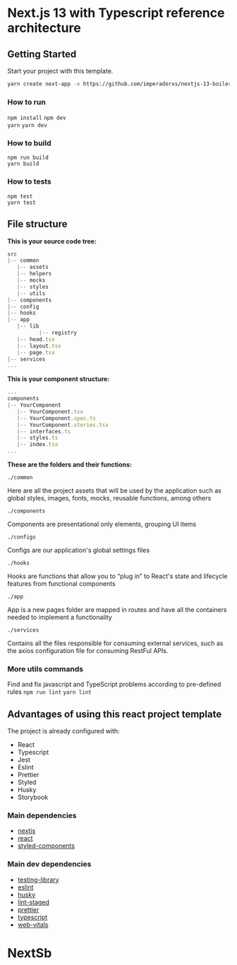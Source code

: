 # Next.js 13 with Typescript reference architecture

## Getting Started

Start your project with this template.

```bash
yarn create next-app -e https://github.com/imperadorxs/nextjs-13-boilerplate
```

### How to run

`npm install`
`npm dev`
<br />
`yarn`
`yarn dev`

### How to build

`npm run build`
<br />
`yarn build`

### How to tests

`npm test`
<br />
`yarn test`

## File structure

**This is your source code tree:**

```javascript
src
|-- common
   |-- assets
   |-- helpers
   |-- mocks
   |-- styles
   |-- utils
|-- components
|-- config
|-- hooks
|-- app
   |-- lib
          |-- registry
   |-- head.tsx
   |-- layout.tsx
   |-- page.tsx
|-- services
...
```

**This is your component structure:**

```javascript
...
components
|-- YourComponent
   |-- YourComponent.tsx
   |-- YourComponent.spec.ts
   |-- YourComponent.stories.tsx
   |-- interfaces.ts
   |-- styles.ts
   |-- index.tsx
...
```

**These are the folders and their functions:**

`./common`

Here are all the project assets that will be used by the application such as global styles, images, fonts, mocks, reusable functions, among others

`./components`

Components are presentational only elements, grouping UI items

`./configs`

Configs are our application's global settings files

`./hooks`

Hooks are functions that allow you to “plug in” to React's state and lifecycle features from functional components

`./app`

App is a new pages folder are mapped in routes and have all the containers needed to implement a functionality

`./services`

Contains all the files responsible for consuming external services, such as the axios configuration file for consuming RestFul APIs.

### More utils commands

Find and fix javascript and TypeScript problems according to pre-defined rules
`npm run lint`
`yarn lint`

## Advantages of using this react project template

The project is already configured with:

- React
- Typescript
- Jest
- Eslint
- Prettier
- Styled
- Husky
- Storybook

### Main dependencies

- [nextjs](https://nextjs.org/blog/next-13/)
- [react](https://reactjs.org/)
- [styled-components](https://styled-components.com/)

### Main dev dependencies

- [testing-library](https://testing-library.com/)
- [eslint](https://eslint.org/)
- [husky](https://www.npmjs.com/package/husky)
- [lint-staged](https://www.npmjs.com/package/lint-staged)
- [prettier](https://prettier.io/)
- [typescript](https://www.typescriptlang.org/)
- [web-vitals](https://web.dev/vitals/)
# NextSb

